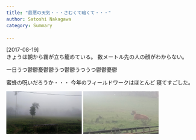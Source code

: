 ```yaml
---
title: "最悪の天気・・・さむくて暗くて・・・"
author: Satoshi Nakagawa
category: Summary

---
```


[2017-08-19]  
 きょうは朝から霧が立ち籠めている。
数メートル先の人の顔がわからない。

 一日うつ鬱鬱憂鬱鬱うつ鬱鬱うつうつ鬱鬱憂鬱

 蜜蜂の呪いだろうか・・・
今年のフィールドワークはほとんど
寝てすごした。

<a href="/pict/2017-08-19-kubhu-1.jpg"><img src="/pict/2017-08-19-kubhu-1.jpg" alt="" width="200"/></a>
<a href="/pict/2017-08-19-kubhu-2.jpg"><img src="/pict/2017-08-19-kubhu-2.jpg" alt="" width="200"/></a>

